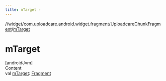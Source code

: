 ```yaml
---
title: mTarget -
---
```

//[widget](../../index.md)/[com.uploadcare.android.widget.fragment](../index.md)/[UploadcareChunkFragment](index.md)/[mTarget](m-target.md)



# mTarget  
[androidJvm]  
Content  
val [mTarget](m-target.md): [Fragment](https://developer.android.com/reference/kotlin/androidx/fragment/app/Fragment.html)  



